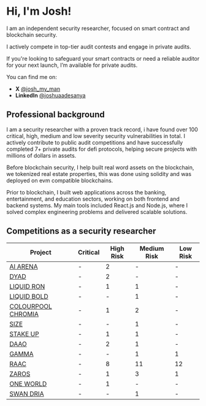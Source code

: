 # Hi, I'm Josh!

I am an independent security researcher, focused on smart contract and blockchain security. 

I actively compete in top-tier audit contests and engage in private audits.

If you're looking to safeguard your smart contracts or need a reliable auditor for your next launch, I’m available for private audits.

You can find me on:
- **X** [@josh_my_man](https://x.com/josh_my_man)
- **LinkedIn** [@joshuaadesanya](https://www.linkedin.com/in/joshuaadesanya/)

## Professional background

I am a security researcher with a proven track record,  i have found over 100 critical, high, medium and low severity security vulnerabilities in total. I actively contribute to public audit competitions and have successfully completed 7+ private audits for defi protocols, helping secure projects with millions of dollars in assets.

Before blockchain security, I help built real word assets on the blockchain, we tokenized real estate properties, this was done using solidity and was deployed on evm compatible blockchains.

Prior to blockchain, I built web applications across the banking, entertainment, and education sectors, working on both frontend and backend systems. My main tools included React.js and Node.js, where I solved complex engineering problems and delivered scalable solutions.


## Competitions as a security researcher

| Project | Critical | High Risk |  Medium Risk | Low Risk |
|-----------|-----------|-----------|-----------|-----------|
| [AI ARENA](https://github.com/code-423n4/2024-02-ai-arena) | - | 2 | - | - |
| [DYAD](https://github.com/code-423n4/2024-04-dyad) | - | 2 | - | - |
| [LIQUID RON](https://github.com/code-423n4/2025-01-liquid-ron) | - | 1 | 1 | - |
| [LIQUID BOLD](https://cantina.xyz/code/d86632df-ab33-4448-8198-64955eae6712/overview) | - | - | 1 | - |
| [COLOURPOOL CHROMIA](https://cantina.xyz/code/7db75599-9dad-40aa-9fc7-e879803eea2b/README.md) | - | 1 | 2 | - |
| [SIZE](https://cantina.xyz/code/d88cb915-64c9-4488-8062-dd16ede7a4a0/README.md) | - | - | 1 | - |
| [STAKE UP](https://cantina.xyz/code/61087007-c7e9-4c4e-9d90-4e118933fecf/README.md) | - | 1 | 1 | - |
| [DAAO](https://cantina.xyz/code/bd43bdd1-bc7f-473b-96c0-d35d37f3db33/README.md) | - | 2 | 1 | - |
| [GAMMA](https://github.com/CodeHawks-Contests/2025-02-gamma) | - | - | 1 | 1 |
| [RAAC](https://github.com/Cyfrin/2025-02-raac) | - | 8 | 11 | 12 |
| [ZAROS](https://github.com/Cyfrin/2025-01-zaros-part-2) | - | 1 | 3 | 1 |
| [ONE WORLD](https://github.com/Cyfrin/2024-11-one-world) | - | 1 | - | - |
| [SWAN DRIA](https://github.com/Cyfrin/2024-10-swan-dria) | - | - | 1 | - |

